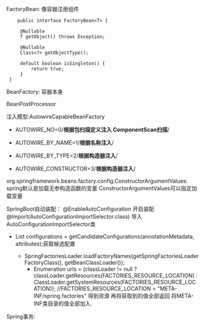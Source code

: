 FactoryBean:
    像容器注册组件 
        
        public interface FactoryBean<T> {
         
         @Nullable
         T getObject() throws Exception;
    
         @Nullable
         Class<?> getObjectType();
    
         default boolean isSingleton() {
             return true;
         }
     }
BeanFactory:
    容器本身


BeanPostProcessor


注入模型:AutowireCapableBeanFactory
* AUTOWIRE_NO=0/**根据包扫描定义注入  ComponentScan扫描**/

* AUTOWIRE_BY_NAME=1/**根据名称注入**/

* AUTOWIRE_BY_TYPE=2/**根据构造器注入**/

* AUTOWIRE_CONSTRUCTOR=3/**根据构造器注入**/



org.springframework.beans.factory.config.ConstructorArgumentValues:
spring默认是加载无参构造函数的变量   ConstructorArgumentValues可以指定加载变量







SpringBoot自动装配：
@EnableAutoConfiguration 开启装配
@Import(AutoConfigurationImportSelector.class)
导入AutoConfigurationImportSelector类
   * List<String> configurations = getCandidateConfigurations(annotationMetadata, attributes);获取候选配置
       * SpringFactoriesLoader.loadFactoryNames(getSpringFactoriesLoaderFactoryClass(),
      				getBeanClassLoader());
      	    * Enumeration<URL> urls = (classLoader != null ?
              					classLoader.getResources(FACTORIES_RESOURCE_LOCATION) :
              					ClassLoader.getSystemResources(FACTORIES_RESOURCE_LOCATION));
              					//FACTORIES_RESOURCE_LOCATION = "META-INF/spring.factories" 得到资源
   再将获取到的值全部返回  将META-INF类目录的值全部加入.
   
Spring事务:






